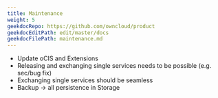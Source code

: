 ```yaml
---
title: Maintenance
weight: 5
geekdocRepo: https://github.com/owncloud/product
geekdocEditPath: edit/master/docs
geekdocFilePath: maintenance.md
---
```


- Update oCIS and Extensions
- Releasing and exchanging single services needs to be possible (e.g. sec/bug fix)
- Exchanging single services should be seamless
- Backup -> all persistence in Storage
